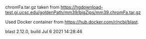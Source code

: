 chromFa.tar.gz taken from <https://hgdownload-test.gi.ucsc.edu/goldenPath/mm39/bigZips/mm39.chromFa.tar.gz>

Used Docker container from <https://hub.docker.com/r/ncbi/blast>.

blast 2.12.0, build Jul  6 2021 14:28:46
